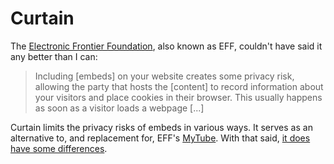 # Curtain
The [Electronic Frontier Foundation](https://eff.org), also known as EFF, couldn't have said it any better than I can:
> Including [embeds] on your website creates some privacy risk, allowing the party that hosts the [content] to record information about your visitors and place cookies in their browser. This usually happens as soon as a visitor loads a webpage [...]

Curtain limits the privacy risks of embeds in various ways. It serves as an alternative to, and replacement for, EFF's [MyTube](https://www.eff.org/pages/mytube-limit-privacy-risks-embedded-video). With that said, [it does have some differences](https://github.com/jbmagination/Curtain/wiki/Differences-between-MyTube-and-Curtain).
